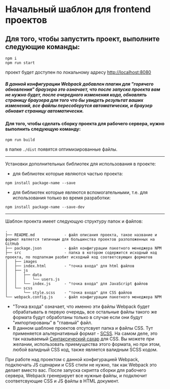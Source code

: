 # Начальный шаблон для frontend проектов

## Для того, чтобы запустить проект, выполните следующие команды:
```
npm i
npm run start
```
проект будет доступен по локальному адресу [http://localhost:8080](http://localhost:8080)
##### В данной конфигурации Webpack добавлен плагин для "горячего обновления" браузера это означает, что после запуска проекта вам не нужно будет, после очередного изменения кода, обновлять страницу браузера для того что бы увидеть результат ваших изменений, все файлы пересоберутся автоматически, и браузер обновит страницу автоматически.

#### Для того, чтобы сделать сборку проекта для рабочего сервера, нужно выполнить следующую команду:
```
npm run build
```
в папке `./dist` появятся оптимизированные файлы.

---

Установки дополнительных библиотек для использования в проекте:
- для библиотек которые являются частью проекта:
```
npm install package-name --save
```
- для библиотек которые являются вспомогательными, т.е. для использования только во время разработки:
```
npm install package-name --save-dev
```

---

Шаблон проекта имеет следующую структуру папок и файлов:
```
.
├── README.md             - файл описания проекта, такое название и формат является типичным для большинства проектов разположенных на GitHub
├── package.json          - файл конфигурации пакетного менеджера NPM
├── src                   - папка в котором содержится исходный код проекта, по подпапкам разбит исходный код соответсвующих форматов
│   ├── images
│   ├── index.html        - "точка входа" для html файлов
│   ├── js
│   │   ├── data
│   │   │   └── users.js
│   │   └── index.js      - "точка входа" для JavaScript файлов
│   └── scss
│       └── style.scss    - "точка входа" для CSS файлов
└── webpack.config.js     - файл конфигурации пакетного менеджера NPM
```
* "Точка входа" означает, что именно эти файлы Webpack будет обрабатывать в первую очередь, все остальные файлы такого же формата будут обработаны только в случае если они будут "импортированы" в "главный" файл.
* В данном шаблоне проектов отсутсвует папка и файлы CSS. Тут применяется альтернативный формат - [SCSS](https://sass-scss.ru/). На самом деле, это так называемый [Синтаксический сахар](https://ru.wikipedia.org/wiki/%D0%A1%D0%B8%D0%BD%D1%82%D0%B0%D0%BA%D1%81%D0%B8%D1%87%D0%B5%D1%81%D0%BA%D0%B8%D0%B9_%D1%81%D0%B0%D1%85%D0%B0%D1%80) для CSS. Вы можете при желании, использовать приемущества этого формата, но при этом, любой валидный CSS код, также является валидным SCSS кодом.

При работе над проектом с данной конфигурацией Webpack, подключать JS сценарии и CSS стили не нужно, так как Webpack это делает вместо вас.
После запуска скрипта сборки для рабочего сервера, Webpack гренерирует все нужные файлы, и подключит соответсвующие CSS и JS файлы в HTML документ.
